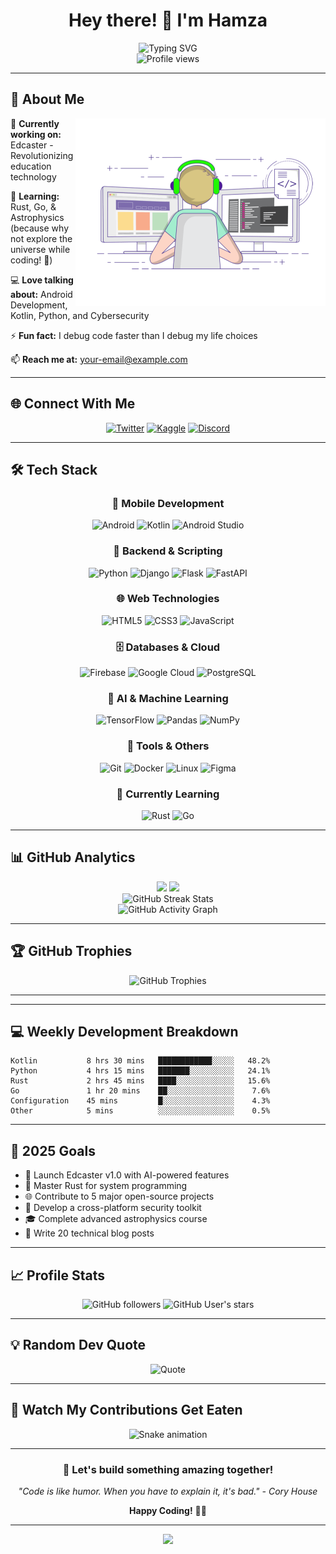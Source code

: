 <div align="center">

# Hey there! 👋 I'm Hamza

<img src="https://readme-typing-svg.herokuapp.com?font=Fira+Code&pause=1000&color=36BCF7&center=true&vCenter=true&width=435&lines=Android+Developer;Kotlin+Enthusiast;Python+Developer;Security+Researcher;Always+Learning+New+Things!" alt="Typing SVG" />

</div>

<div align="center">
  <img src="https://komarev.com/ghpvc/?username=hamzariffic&style=for-the-badge&color=0891b2&labelColor=1c1917" alt="Profile views" />
</div>

---

## 🚀 About Me

<img align="right" alt="Coding" width="400" src="https://raw.githubusercontent.com/devSouvik/devSouvik/master/gif3.gif">

🔭 **Currently working on:** Edcaster - Revolutionizing education technology

🌱 **Learning:** Rust, Go, & Astrophysics (because why not explore the universe while coding! 🌌)

💻 **Love talking about:** Android Development, Kotlin, Python, and Cybersecurity

⚡ **Fun fact:** I debug code faster than I debug my life choices

📫 **Reach me at:** [your-email@example.com](mailto:your-email@example.com)

---

## 🌐 Connect With Me

<div align="center">

[![Twitter](https://img.shields.io/badge/Twitter-%231DA1F2.svg?style=for-the-badge&logo=Twitter&logoColor=white)](https://twitter.com/mateasays)
[![Kaggle](https://img.shields.io/badge/Kaggle-035a7d?style=for-the-badge&logo=kaggle&logoColor=white)](https://www.kaggle.com/hamzamatea)
[![Discord](https://img.shields.io/badge/Discord-%235865F2.svg?style=for-the-badge&logo=discord&logoColor=white)](https://discord.gg/your-discord)

</div>

---

## 🛠️ Tech Stack

<div align="center">

### 📱 Mobile Development
![Android](https://img.shields.io/badge/Android-3DDC84?style=for-the-badge&logo=android&logoColor=white)
![Kotlin](https://img.shields.io/badge/kotlin-%237F52FF.svg?style=for-the-badge&logo=kotlin&logoColor=white)
![Android Studio](https://img.shields.io/badge/Android%20Studio-3DDC84.svg?style=for-the-badge&logo=android-studio&logoColor=white)

### 🐍 Backend & Scripting
![Python](https://img.shields.io/badge/python-3670A0?style=for-the-badge&logo=python&logoColor=ffdd54)
![Django](https://img.shields.io/badge/django-%23092E20.svg?style=for-the-badge&logo=django&logoColor=white)
![Flask](https://img.shields.io/badge/flask-%23000.svg?style=for-the-badge&logo=flask&logoColor=white)
![FastAPI](https://img.shields.io/badge/FastAPI-005571?style=for-the-badge&logo=fastapi)

### 🌐 Web Technologies
![HTML5](https://img.shields.io/badge/html5-%23E34F26.svg?style=for-the-badge&logo=html5&logoColor=white)
![CSS3](https://img.shields.io/badge/css3-%231572B6.svg?style=for-the-badge&logo=css3&logoColor=white)
![JavaScript](https://img.shields.io/badge/javascript-%23323330.svg?style=for-the-badge&logo=javascript&logoColor=%23F7DF1E)

### 🗄️ Databases & Cloud
![Firebase](https://img.shields.io/badge/Firebase-039BE5?style=for-the-badge&logo=Firebase&logoColor=white)
![Google Cloud](https://img.shields.io/badge/GoogleCloud-%234285F4.svg?style=for-the-badge&logo=google-cloud&logoColor=white)
![PostgreSQL](https://img.shields.io/badge/postgresql-%23316192.svg?style=for-the-badge&logo=postgresql&logoColor=white)

### 🧠 AI & Machine Learning
![TensorFlow](https://img.shields.io/badge/TensorFlow-%23FF6F00.svg?style=for-the-badge&logo=TensorFlow&logoColor=white)
![Pandas](https://img.shields.io/badge/pandas-%23150458.svg?style=for-the-badge&logo=pandas&logoColor=white)
![NumPy](https://img.shields.io/badge/numpy-%23013243.svg?style=for-the-badge&logo=numpy&logoColor=white)

### 🔧 Tools & Others
![Git](https://img.shields.io/badge/git-%23F05033.svg?style=for-the-badge&logo=git&logoColor=white)
![Docker](https://img.shields.io/badge/docker-%230db7ed.svg?style=for-the-badge&logo=docker&logoColor=white)
![Linux](https://img.shields.io/badge/Linux-FCC624?style=for-the-badge&logo=linux&logoColor=black)
![Figma](https://img.shields.io/badge/figma-%23F24E1E.svg?style=for-the-badge&logo=figma&logoColor=white)

### 🚀 Currently Learning
![Rust](https://img.shields.io/badge/rust-%23000000.svg?style=for-the-badge&logo=rust&logoColor=white)
![Go](https://img.shields.io/badge/go-%2300ADD8.svg?style=for-the-badge&logo=go&logoColor=white)

</div>

---

## 📊 GitHub Analytics

<div align="center">
  <img height="180em" src="https://github-readme-stats.vercel.app/api?username=hamzariffic&show_icons=true&theme=tokyonight&include_all_commits=true&count_private=true"/>
  <img height="180em" src="https://github-readme-stats.vercel.app/api/top-langs/?username=hamzariffic&layout=compact&langs_count=8&theme=tokyonight"/>
</div>

<div align="center">
  <img src="https://github-readme-streak-stats.herokuapp.com/?user=hamzariffic&theme=tokyonight" alt="GitHub Streak Stats" />
</div>

<div align="center">
  <img src="https://github-readme-activity-graph.vercel.app/graph?username=hamzariffic&theme=tokyo-night&bg_color=1a1b27&color=be90f2&line=5a6b8c&point=c58bf0&area=true&hide_border=true" alt="GitHub Activity Graph" />
</div>

---

## 🏆 GitHub Trophies

<div align="center">
  <img src="https://github-profile-trophy.vercel.app/?username=hamzariffic&theme=tokyonight&no-frame=true&no-bg=true&margin-w=4&row=2&column=4" alt="GitHub Trophies" />
</div>

---

---

## 💻 Weekly Development Breakdown

```text
Kotlin           8 hrs 30 mins   ████████████░░░░░   48.2%
Python           4 hrs 15 mins   ███████░░░░░░░░░░   24.1%
Rust             2 hrs 45 mins   ████░░░░░░░░░░░░░   15.6%
Go               1 hr 20 mins    ██░░░░░░░░░░░░░░░    7.6%
Configuration    45 mins         █░░░░░░░░░░░░░░░░    4.3%
Other            5 mins          ░░░░░░░░░░░░░░░░░    0.5%
```

---

## 🎯 2025 Goals

- 🚀 Launch Edcaster v1.0 with AI-powered features
- 🦀 Master Rust for system programming
- 🌐 Contribute to 5 major open-source projects
- 📱 Develop a cross-platform security toolkit
- 🎓 Complete advanced astrophysics course
- 📝 Write 20 technical blog posts

---

## 📈 Profile Stats

<div align="center">
  
  ![GitHub followers](https://img.shields.io/github/followers/hamzariffic?style=for-the-badge&color=0891b2&labelColor=1c1917)
  ![GitHub User's stars](https://img.shields.io/github/stars/hamzariffic?style=for-the-badge&color=0891b2&labelColor=1c1917)
  
</div>

---

## 💡 Random Dev Quote

<div align="center">

![Quote](https://quotes-github-readme.vercel.app/api?type=horizontal&theme=tokyonight)

</div>

---

## 🐍 Watch My Contributions Get Eaten

<div align="center">
  
  ![Snake animation](https://raw.githubusercontent.com/hamzariffic/hamzariffic/output/github-contribution-grid-snake-dark.svg)
  
</div>

---

<div align="center">

### 💬 Let's build something amazing together!

*"Code is like humor. When you have to explain it, it's bad." - Cory House*

**Happy Coding!** 🚀✨

</div>

---

<div align="center">
  <img src="https://capsule-render.vercel.app/api?type=waving&color=gradient&height=100&section=footer&width=100%"/>
</div>
